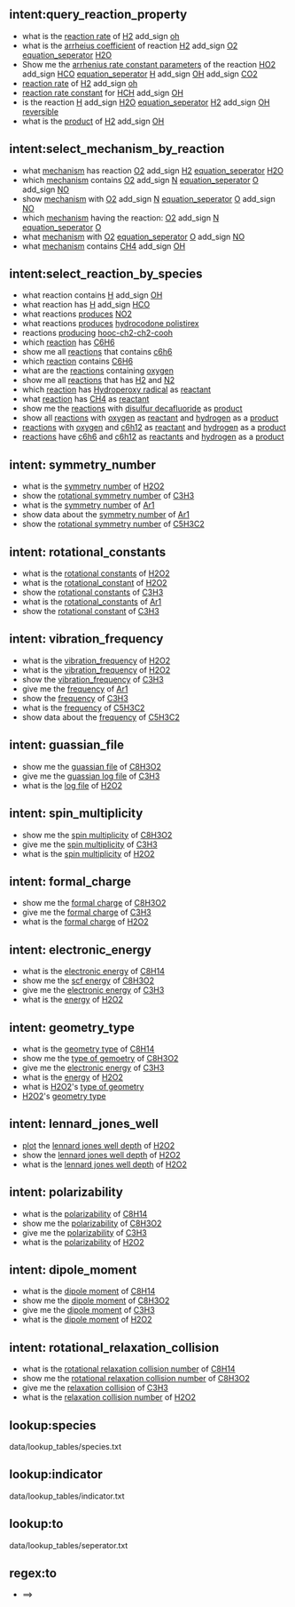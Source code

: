 ## intent:query_reaction_property
 - what is the [reaction rate](attribute) of [H2](species) add_sign [oh](species)
 - what is the [arrheius coefficient](attribute) of reaction [H2](species) add_sign [O2](species) [equation_seperator](to) [H2O](species) 
 - Show me the [arrhenius rate constant parameters](attribute) of the reaction [HO2](species) add_sign [HCO](species) [equation_seperator](to) [H](species) add_sign [OH](species) add_sign [CO2](species)
 - [reaction rate](attribute) of [H2](species) add_sign [oh](species)
 - [reaction rate constant](attribute) for [HCH](species) add_sign [OH](species)
 - is the reaction [H](species) add_sign [H2O](species) [equation_seperator](to) [H2](species) add_sign [OH](species) [reversible](attribute)
 - what is the [product](attribute) of [H2](species) add_sign [OH](species)
 
## intent:select_mechanism_by_reaction
 - what [mechanism](class) has reaction [O2](species) add_sign [H2](species) [equation_seperator](to) [H2O](species)
 - which [mechanism](class) contains [O2](species) add_sign [N](species) [equation_seperator](to) [O](species) add_sign [NO](species) 
 - show [mechanism](class) with [O2](species) add_sign [N](species) [equation_seperator](to) [O](species) add_sign [NO](species) 
 - which [mechanism](class) having the reaction: [O2](species) add_sign [N](species) [equation_seperator](to) [O](species)
 - what [mechanism](class) with [O2](species) [equation_seperator](to) [O](species) add_sign [NO](species) 
 - what [mechanism](class) contains [CH4](species) add_sign [OH](species)
 
## intent:select_reaction_by_species
 - what reaction contains [H](species) add_sign [OH](species)
 - what reaction has [H](species) add_sign [HCO](species)
 - what reactions [produces](indicator) [NO2](species)
 - what reactions [produces](indicator) [hydrocodone polistirex](species)
 - reactions [producing](indicator) [hooc-ch2-ch2-cooh](species)
 - which [reaction](class) has [C6H6](species)
 - show me all [reactions](class) that contains [c6h6](species)
 - which [reaction](class) contains [C6H6](species)
 - what are the [reactions](class) containing [oxygen](species)
 - show me all [reactions](class) that has [H2](species) and [N2](species)
 - which [reaction](class) has [Hydroperoxy radical](species) as [reactant](indicator)
 - what [reaction](class) has [CH4](species) as [reactant](indicator)
 - show me the [reactions](class) with [disulfur decafluoride](species) as [product](indicator)
 - show all [reactions](class) with [oxygen](species) as [reactant](indicator) and [hydrogen](species) as a [product](indicator)
 - [reactions](class) with [oxygen](species) and [c6h12](species) as [reactant](indicator) and [hydrogen](species) as a [product](indicator)
 - [reactions](class) have [c6h6](species) and [c6h12](species) as [reactants](indicator) and [hydrogen](species) as a [product](indicator)
 
## intent: symmetry_number
 - what is the [symmetry number](attribute) of [H2O2](species)
 - show the [rotational symmetry number](attribute) of [C3H3](species)
 - what is the [symmetry number](attribute) of [Ar1](species)
 - show data about the [symmetry number](attribute) of [Ar1](species)
 - show the [rotational symmetry number](attribute) of [C5H3C2](species)

## intent: rotational_constants
 - what is the [rotational constants](attribute) of [H2O2](species)
 - what is the [rotational_constant](attribute) of [H2O2](species)
 - show the [rotational constants](attribute) of [C3H3](species)
 - what is the [rotational_constants](attribute) of [Ar1](species)
 - show the [rotational constant](attribute) of [C3H3](species)
 
 
## intent: vibration_frequency
 - what is the [vibration_frequency](attribute) of [H2O2](species)
 - what is the [vibration_frequency](attribute) of [H2O2](species)
 - show the [vibration_frequency](attribute) of [C3H3](species)
 - give me the [frequency](attribute) of [Ar1](species)
 - show the [frequency](attribute) of [C3H3](species)
 - what is the [frequency](attribute) of [C5H3C2](species)
 - show data about the [frequency](attribute) of [C5H3C2](species)

## intent: guassian_file
 - show me the [guassian file](attribute) of [C8H3O2](species)
 - give me the [guassian log file](attribute) of [C3H3](species)
 - what is the [log file](attribute) of [H2O2](species)
 
## intent: spin_multiplicity
 - show me the [spin multiplicity](attribute) of [C8H3O2](species)
 - give me the [spin multiplicity](attribute) of [C3H3](species)
 - what is the [spin multiplicity](attribute) of [H2O2](species)

## intent: formal_charge
 - show me the [formal charge](attribute) of [C8H3O2](species)
 - give me the [formal charge](attribute) of [C3H3](species)
 - what is the [formal charge](attribute) of [H2O2](species)

## intent: electronic_energy
 - what is the [electronic energy](attribute) of [C8H14](species)
 - show me the [scf energy](attribute) of [C8H3O2](species)
 - give me the [electronic energy](attribute) of [C3H3](species)
 - what is the [energy](attribute) of [H2O2](species)
 
## intent: geometry_type
 - what is the [geometry type](attribute) of [C8H14](species)
 - show me the [type of gemoetry](attribute) of [C8H3O2](species)
 - give me the [electronic energy](attribute) of [C3H3](species)
 - what is the [energy](attribute) of [H2O2](species)
 - what is [H2O2](species)'s [type of geometry](attribute)
 - [H2O2](species)'s [geometry type](attribute)
 
## intent: lennard_jones_well
 - [plot](command) the [lennard jones well depth](attribute) of [H2O2](species)
 - show the [lennard jones well depth](attribute) of [H2O2](species)
 - what is the [lennard jones well depth](attribute) of [H2O2](species)

## intent: polarizability 
 - what is the [polarizability](attribute) of [C8H14](species)
 - show me the [polarizability](attribute) of [C8H3O2](species)
 - give me the [polarizability](attribute) of [C3H3](species)
 - what is the [polarizability](attribute) of [H2O2](species)
 
## intent: dipole_moment 
 - what is the [dipole moment](attribute) of [C8H14](species)
 - show me the [dipole moment](attribute) of [C8H3O2](species)
 - give me the [dipole moment](attribute) of [C3H3](species)
 - what is the [dipole moment](attribute) of [H2O2](species)

## intent: rotational_relaxation_collision 
 - what is the [rotational relaxation collision number](attribute) of [C8H14](species)
 - show me the [rotational relaxation collision number](attribute) of [C8H3O2](species)
 - give me the [relaxation collision](attribute) of [C3H3](species)
 - what is the [relaxation collision number](attribute) of [H2O2](species)

## lookup:species
data/lookup_tables/species.txt

## lookup:indicator
data/lookup_tables/indicator.txt

## lookup:to
data/lookup_tables/seperator.txt

## regex:to
- ==>